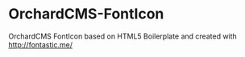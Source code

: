 # OrchardCMS-FontIcon
OrchardCMS FontIcon based on HTML5 Boilerplate and created with http://fontastic.me/
